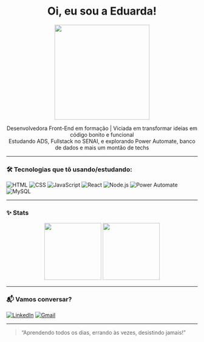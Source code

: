 <h1 align="center">Oi, eu sou a Eduarda!</h1>

<p align="center">
  <img src="https://media.giphy.com/media/l3vRnNjyjU8zD8B7W/giphy.gif" width="250"/>
</p>

<p align="center">
  Desenvolvedora Front-End em formação | Viciada em transformar ideias em código bonito e funcional  
  <br/>Estudando ADS, Fullstack no SENAI, e explorando Power Automate, banco de dados e mais um montão de techs
</p>

---

### 🛠️ Tecnologias que tô usando/estudando:
![HTML](https://img.shields.io/badge/-HTML5-E34F26?logo=html5&logoColor=fff&style=flat)
![CSS](https://img.shields.io/badge/-CSS3-1572B6?logo=css3&logoColor=fff&style=flat)
![JavaScript](https://img.shields.io/badge/-JavaScript-F7DF1E?logo=javascript&logoColor=000&style=flat)
![React](https://img.shields.io/badge/-React-61DAFB?logo=react&logoColor=000&style=flat)
![Node.js](https://img.shields.io/badge/-Node.js-339933?logo=nodedotjs&logoColor=fff&style=flat)
![Power Automate](https://img.shields.io/badge/-Power_Automate-0066CC?logo=microsoft&logoColor=fff&style=flat)
![MySQL](https://img.shields.io/badge/-MySQL-4479A1?logo=mysql&logoColor=fff&style=flat)

---

### ✨ Stats
<p align="center">
  <img height="150em" src="https://github-readme-stats.vercel.app/api?username=SEU-USUARIO&show_icons=true&theme=radical" />
  <img height="150em" src="https://github-readme-stats.vercel.app/api/top-langs/?username=SEU-USUARIO&layout=compact&theme=radical"/>
</p>

---

### 📬 Vamos conversar?
[![LinkedIn](https://img.shields.io/badge/-Eduarda%20LinkedIn-0A66C2?style=flat&logo=linkedin&logoColor=white)](https://www.linkedin.com/in/seu-link-aqui/)
[![Gmail](https://img.shields.io/badge/-eduarda@email.com-D14836?style=flat&logo=gmail&logoColor=white)](mailto:eduarda@email.com)

---

> “Aprendendo todos os dias, errando às vezes, desistindo jamais!”

